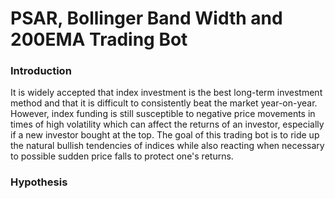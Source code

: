 # PSAR, Bollinger Band Width and 200EMA Trading Bot

### Introduction
It is widely accepted that index investment is the best long-term investment method and that it is difficult to consistently beat the market year-on-year. However, index funding is still susceptible to negative price movements in times of high volatility which can affect the returns of an investor, especially if a new investor bought at the top. The goal of this trading bot is to ride up the natural bullish tendencies of indices while also reacting when necessary to possible sudden price falls to protect one's returns.

### Hypothesis

